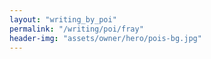 ```yaml
---
layout: "writing_by_poi"
permalink: "/writing/poi/fray"
header-img: "assets/owner/hero/pois-bg.jpg"
---
```

